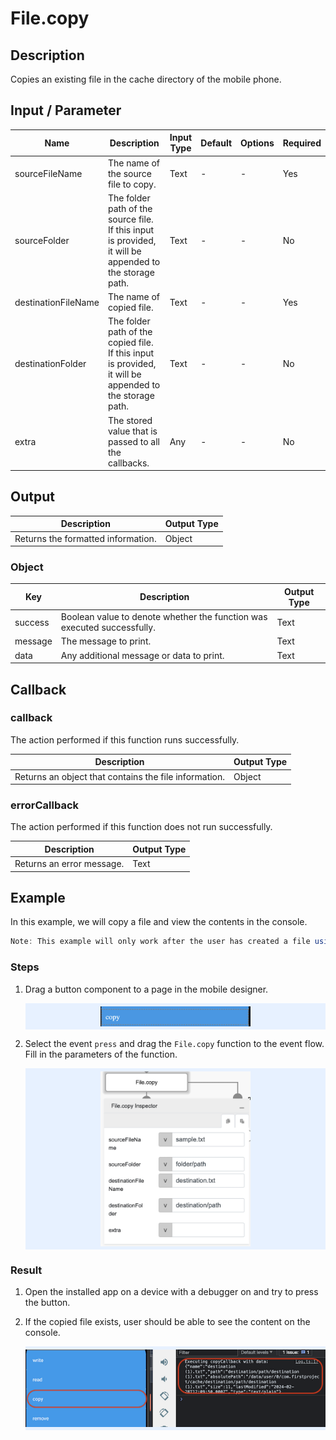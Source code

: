 # File.copy

## Description

Copies an existing file in the cache directory of the mobile phone.

## Input / Parameter

| Name | Description | Input Type | Default | Options | Required |
| ------ | ------ | ------ | ------ | ------ | ------ |
| sourceFileName | The name of the source file to copy. | Text | - | - | Yes |
| sourceFolder | The folder path of the source file. If this input is provided, it will be appended to the storage path. | Text | - | - | No |
| destinationFileName | The name of copied file. | Text | - | - | Yes |
| destinationFolder | The folder path of the copied file. If this input is provided, it will be appended to the storage path. | Text | - | - | No |
| extra | The stored value that is passed to all the callbacks. | Any | - | - | No |

## Output

| Description | Output Type |
| ------ | ------ |
| Returns the formatted information. | Object |

### Object

| Key | Description | Output Type |
| ------ | ------ | ------ |
| success | Boolean value to denote whether the function was executed successfully. | Text |
| message | The message to print. | Text |
| data | Any additional message or data to print. | Text |

## Callback

### callback

The action performed if this function runs successfully.

| Description | Output Type |
| ------ | ------ |
| Returns an object that contains the file information. | Object |

### errorCallback

The action performed if this function does not run successfully.

| Description | Output Type |
| ------ | ------ |
| Returns an error message. | Text |

## Example

In this example, we will copy a file and view the contents in the console.

```js
Note: This example will only work after the user has created a file using `File.write` function.
```

### Steps

1. Drag a button component to a page in the mobile designer.

    <div style="display:flex; align-items:center; justify-content:center; background-color: #E7F1FF;">
        <img src="./copy-step-1.png"
        style="width: 50%; padding: 5px;"/>
    </div>

2. Select the event `press` and drag the `File.copy` function to the event flow. Fill in the parameters of the function.

    <div style="display:flex; align-items:center; justify-content:center; background-color: #E7F1FF;">
        <img src="./copy-step-2.png"
        style="width: 50%; padding: 5px;"/>
    </div>

### Result

1. Open the installed app on a device with a debugger on and try to press the button. 
2. If the copied file exists, user should be able to see the content on the console.

    <div style="display:flex; align-items:center; justify-content:center; background-color: #E7F1FF;">
        <img src="./copy-result-1.png"
        style="width: 100%; padding: 5px;"/>
    </div>